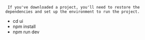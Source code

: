 
``` If you've downloaded a project, you'll need to restore the dependencies and set up the environment to run the project.```
  - сd ui
  - npm install
  - npm run dev
